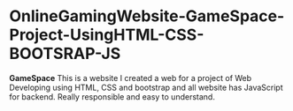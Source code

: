 # OnlineGamingWebsite-GameSpace-Project-UsingHTML-CSS-BOOTSRAP-JS
**GameSpace** This is a website I created a web for a project of Web Developing using HTML, CSS and bootstrap and all website has JavaScript for backend. Really responsible and easy to understand.  
